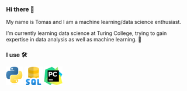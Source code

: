 ### Hi there 👋

My name is Tomas and I am a machine learning/data science enthusiast.

I’m currently learning data science at Turing College, trying to gain expertise in data analysis as well as machine learning. 🌱

### I use 🛠

<a href="https://www.flaticon.com/free-icons/python" target="https://www.python.org/"><img align="center" src="https://github.com/TomasJurkstas/TomasJurkstas/blob/main/Python-logo-notext.svg.png" height="50" /></a>
<a href="https://www.flaticon.com/free-icons/sql" target="https://www.sqlite.org/index.html"><img align="center" src="https://github.com/TomasJurkstas/TomasJurkstas/blob/main/sql-server%20(1).png" height="50" /></a>
<a href="blank" target="https://www.jetbrains.com/pycharm/"><img align="center" src="https://github.com/TomasJurkstas/TomasJurkstas/blob/main/PyCharm_Icon.svg.png" height="50" /></a>
